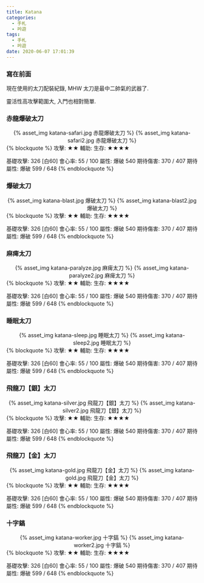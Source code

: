 ```yaml
---
title: Katana
categories:
  - 手札
  - 吟遊
tags:
  - 手札
  - 吟遊
date: 2020-06-07 17:01:39
---
```

### 寫在前面

現在使用的太刀配裝紀錄, MHW 太刀是最中二帥氣的武器了.

靈活性高攻擊範圍大, 入門也相對簡單.

### 赤龍爆破太刀
<center>{% asset_img katana-safari.jpg 赤龍爆破太刀 %} {% asset_img katana-safari2.jpg 赤龍爆破太刀 %}</center>
{% blockquote %}
攻擊: ★★
輔助:
生存: ★★★★

基礎攻擊: 326 [白60]
會心率: 55 / 100
屬性: 爆破 540
期待傷害: 370 / 407
期待屬性: 爆破 599 / 648
{% endblockquote %}

### 爆破太刀
<center>{% asset_img katana-blast.jpg 爆破太刀 %} {% asset_img katana-blast2.jpg 爆破太刀 %}</center>
{% blockquote %}
攻擊: ★★
輔助:
生存: ★★★★

基礎攻擊: 326 [白60]
會心率: 55 / 100
屬性: 爆破 540
期待傷害: 370 / 407
期待屬性: 爆破 599 / 648
{% endblockquote %}

### 麻痺太刀
<center>{% asset_img katana-paralyze.jpg 麻痺太刀 %} {% asset_img katana-paralyze2.jpg 麻痺太刀 %}</center>
{% blockquote %}
攻擊: ★★
輔助:
生存: ★★★★

基礎攻擊: 326 [白60]
會心率: 55 / 100
屬性: 爆破 540
期待傷害: 370 / 407
期待屬性: 爆破 599 / 648
{% endblockquote %}

### 睡眠太刀
<center>{% asset_img katana-sleep.jpg 睡眠太刀 %} {% asset_img katana-sleep2.jpg 睡眠太刀 %}</center>
{% blockquote %}
攻擊: ★★
輔助:
生存: ★★★★

基礎攻擊: 326 [白60]
會心率: 55 / 100
屬性: 爆破 540
期待傷害: 370 / 407
期待屬性: 爆破 599 / 648
{% endblockquote %}

### 飛龍刀【銀】太刀
<center>{% asset_img katana-silver.jpg 飛龍刀【銀】太刀 %} {% asset_img katana-silver2.jpg 飛龍刀【銀】太刀 %}</center>
{% blockquote %}
攻擊: ★★
輔助:
生存: ★★★★

基礎攻擊: 326 [白60]
會心率: 55 / 100
屬性: 爆破 540
期待傷害: 370 / 407
期待屬性: 爆破 599 / 648
{% endblockquote %}

### 飛龍刀【金】太刀
<center>{% asset_img katana-gold.jpg 飛龍刀【金】太刀 %} {% asset_img katana-gold.jpg 飛龍刀【金】太刀 %}</center>
{% blockquote %}
攻擊: ★★
輔助:
生存: ★★★★

基礎攻擊: 326 [白60]
會心率: 55 / 100
屬性: 爆破 540
期待傷害: 370 / 407
期待屬性: 爆破 599 / 648
{% endblockquote %}

### 十字鎬
<center>{% asset_img katana-worker.jpg 十字鎬 %} {% asset_img katana-worker2.jpg 十字鎬 %}</center>
{% blockquote %}
攻擊: ★★
輔助:
生存: ★★★★

基礎攻擊: 326 [白60]
會心率: 55 / 100
屬性: 爆破 540
期待傷害: 370 / 407
期待屬性: 爆破 599 / 648
{% endblockquote %}